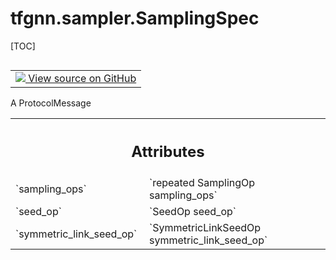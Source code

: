 <!-- lint-g3mark -->

# tfgnn.sampler.SamplingSpec

[TOC]

<!-- Insert buttons and diff -->

<table class="tfo-notebook-buttons tfo-api nocontent" align="left">
<td>
  <a target="_blank" href="https://github.com/tensorflow/gnn/tree/master/tensorflow_gnn/sampler/sampling_spec.proto">
    <img src="https://www.tensorflow.org/images/GitHub-Mark-32px.png" />
    View source on GitHub
  </a>
</td>
</table>

A ProtocolMessage

<!-- Placeholder for "Used in" -->

<!-- Tabular view -->

 <table class="responsive fixed orange">
<colgroup><col width="214px"><col></colgroup>
<tr><th colspan="2"><h2 class="add-link">Attributes</h2></th></tr>

<tr>
<td>
`sampling_ops`<a id="sampling_ops"></a>
</td>
<td>
`repeated SamplingOp sampling_ops`
</td>
</tr><tr>
<td>
`seed_op`<a id="seed_op"></a>
</td>
<td>
`SeedOp seed_op`
</td>
</tr><tr>
<td>
`symmetric_link_seed_op`<a id="symmetric_link_seed_op"></a>
</td>
<td>
`SymmetricLinkSeedOp symmetric_link_seed_op`
</td>
</tr>
</table>
